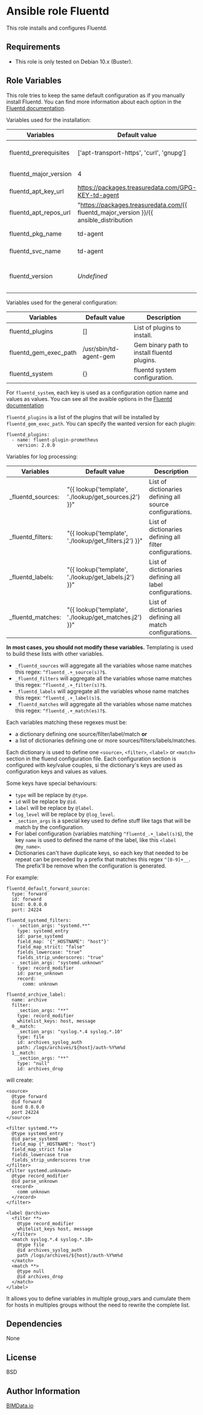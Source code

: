 Ansible role Fluentd
=========

This role installs and configures Fluentd.

Requirements
------------

* This role is only tested on Debian 10.x (Buster).

Role Variables
--------------

This role tries to keep the same default configuration as if you manually install
Fluentd.
You can find more information about each option in the [Fluentd documentation](
https://docs.fluentd.org/).

Variables used for the installation:

| Variables               | Default value                               | Description                                               |
|-------------------------|---------------------------------------------|-----------------------------------------------------------|
| fluentd_prerequisites   | ['apt-transport-https', 'curl', 'gnupg']    | List of package that need to be installed before Fluentd. |
| fluentd_major_version   |4                                            | Major version of Fluentd you want to install.             |
| fluentd_apt_key_url     | https://packages.treasuredata.com/GPG-KEY-td-agent | The APT key for the Fluentd package.               |
| fluentd_apt_repos_url   | "https://packages.treasuredata.com/{{ fluentd_major_version }}/{{ ansible_distribution | lower }}/{{ ansible_distribution_release | lower }}/ {{ ansible_distribution_release | lower }}" | The APT repository address needed to install Fluentd. |
| fluentd_pkg_name        | td-agent                                    | The Fluentd APT package name.                             |
| fluentd_svc_name        | td-agent                                    | The Fluentd service name to start/stop the daemon.        |
| fluentd_version         | *Undefined*                                 | Fluentd version you want to install (can be "{{ fluentd_major_version }}.1.*" for example.) |

Variables used for the general configuration:

| Variables               | Default value           | Description                                               |
|-------------------------|-------------------------|-----------------------------------------------------------|
| fluentd_plugins         | []                      | List of plugins to install.                               |
| fluentd_gem_exec_path   | /usr/sbin/td-agent-gem  | Gem binary path to install fluentd plugins.               |
| fluentd_system          | {}                      | fluentd system configuration.

For `fluentd_system`, each key is used as a configuration option name and values as values.
You can see all the avaible options in the [Fluentd documentation](https://docs.fluentd.org/deployment/system-config)

`fluentd_plugins` is a list of the plugins that will be installed by `fluentd_gem_exec_path`.
You can specify the wanted version for each plugin:
```
fluentd_plugins:
  - name: fluent-plugin-prometheus
    version: 2.0.0
```

Variables for log processing:

| Variables               | Default value                                         | Description                                              |
|-------------------------|-------------------------------------------------------|----------------------------------------------------------|
| _fluentd_sources:       | "{{ lookup('template', './lookup/get_sources.j2') }}" | List of dictionaries defining all source configurations. |
| _fluentd_filters:       | "{{ lookup('template', './lookup/get_filters.j2') }}" | List of dictionaries defining all filter configurations. |
| _fluentd_labels:        | "{{ lookup('template', './lookup/get_labels.j2') }}"  | List of dictionaries defining all label configurations.  |
| _fluentd_matches:       | "{{ lookup('template', './lookup/get_matches.j2') }}" | List of dictionaries defining all match configurations.  |

**In most cases, you should not modify these variables.**
Templating is used to build these lists with other variables.
* `_fluentd_sources` will aggregate all the variables whose name matches this regex: `^fluentd_.+_source(s)?$`.
* `_fluentd_filters` will aggregate all the variables whose name matches this regex: `^fluentd_.+_filter(s)?$`.
* `_fluentd_labels` will aggregate all the variables whose name matches this regex: `^fluentd_.+_label(s)$`.
* `_fluentd_matches` will aggregate all the variables whose name matches this regex: `^fluentd_.+_match(es)?$`.

Each variables matching these regexes must be:
  - a dictionary defining one source/filter/label/match **or**
  - a list of dictionaries defining one or more sources/filters/labels/matches.

Each dictionary is used to define one `<source>`, `<filter>`, `<label>` or `<match>`
section in the fluend configuration file. Each configuration section is configured
with key/value couples, si the dictionary's keys are used as configuration keys and
values as values.

Some keys have special behaviours:
* `type` will be replace by `@type`.
* `id` will be replace by `@id`.
* `label` will be replace by `@label`.
* `log_level` will be replace by `@log_level`.
* `_section_args` is a special key used to define stuff like tags that will be match by the configuration.
* For label configuration (variables matching `^fluentd_.+_label(s)$`), the key `name` is used to defined
the name of the label, like this `<label @my_name>`.
* Dictionaries can't have duplicate keys, so each key that needed to be repeat can be preceded by a prefix
that matches this regex `^[0-9]+__`. The prefix'll be remove when the configuration is generated.

For example:
```
fluentd_default_forward_source:
  type: forward
  id: forward
  bind: 0.0.0.0
  port: 24224

fluentd_systemd_filters:
  - _section_args: "systemd.**"
    type: systemd_entry
    id: parse_systemd
    field_map: '{"_HOSTNAME": "host"}'
    field_map_strict: "false"
    fields_lowercase: "true"
    fields_strip_underscores: "true"
  - _section_args: "systemd.unknown"
    type: record_modifier
    id: parse_unknown
    record:
      comm: unknown

fluentd_archive_label:
  name: archive
  filter:
    _section_args: "**"
    type: record_modifier
    whitelist_keys: host, message
  0__match:
    _section_args: "syslog.*.4 syslog.*.10"
    type: file
    id: archives_syslog_auth
    path: /logs/archives/${host}/auth-%Y%m%d
  1__match:
    _section_args: "**"
    type: "null"
    id: archives_drop
```

will create:
```
<source>                                                                                                  
  @type forward                                                                                           
  @id forward                                                                                             
  bind 0.0.0.0                                                                                            
  port 24224                                                                                              
</source>

<filter systemd.**>                                                                                       
  @type systemd_entry                                                                                     
  @id parse_systemd                                                                                       
  field_map {"_HOSTNAME": "host"}                                                                         
  field_map_strict false                                                                                  
  fields_lowercase true                                                                                   
  fields_strip_underscores true                                                                           
</filter>                                                                                                 
<filter systemd.unknown>                                                                                  
  @type record_modifier                                                                                   
  @id parse_unknown                                                                                       
  <record>                                                                                                
    comm unknown                                                                                          
  </record>                                                                                               
</filter>

<label @archive>
  <filter **>
    @type record_modifier
    whitelist_keys host, message
  </filter>
  <match syslog.*.4 syslog.*.10>
    @type file
    @id archives_syslog_auth
    path /logs/archives/${host}/auth-%Y%m%d
  </match>
  <match **>
    @type null
    @id archives_drop
  </match>
</label>

```

It allows you to define variables in multiple group_vars and cumulate them for
hosts in multiples groups without the need to rewrite the complete list.


Dependencies
------------

None


License
-------

BSD

Author Information
------------------

[BIMData.io](https://bimdata.io/)
